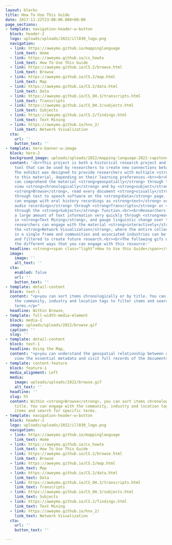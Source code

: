 ```yaml
---
layout: blocks
title: How To Use This Guide
date: 2017-11-22T23:00:00.000+00:00
page_sections:
- template: navigation-header-w-button
  block: header-2
  logo: uploads/uploads/2022/ill030_logo.png
  navigation:
  - link: https://aweymo.github.io/mappinglanguage
    link_text: Home
  - link: https://aweymo.github.io/cs_howto
    link_text: How To Use This Guide
  - link: https://aweymo.github.io/CS.2/browse.html
    link_text: Browse
  - link: https://aweymo.github.io/CS.2/map.html
    link_text: Map
  - link: https://aweymo.github.io/CS.2/data.html
    link_text: Data
  - link: https://aweymo.github.io/CS_OH.3/transcripts.html
    link_text: Transcripts
  - link: https://aweymo.github.io/CS_OH.3/subjects.html
    link_text: Subjects
  - link: https://aweymo.github.io/CS.2/findings.html
    link_text: Text Mining
  - link: https://aweymo.github.io/hnv_2/
    link_text: Network Visualization
  cta:
    url: ''
    button_text: ''
- template: hero-banner-w-image
  block: hero-2
  background_image: uploads/uploads/2022/mapping-language-2022-capstone-project.png
  content: '<br>This project is both a historical research project and a pedagogical
    tool that can be used by researchers to create new connections between these materials.
    The exhibit was designed to provide researchers with multiple <strong>"ways in"</strong>
    to this material, depending on their learning preferences.<br><br>Researchers
    can comprehend the material <strong>geospatially</strong> through the <strong>Map</strong>,
    view <strong>chronologically</strong> and by <strong>subject</strong> tag through
    <strong>Browse</strong>, read every document <strong>visually</strong> or <strong>aurally</strong>
    through text to speech software on the <strong>Data</strong> page. Researchers
    can engage with oral history recordings as <strong>text</strong> or <strong>original
    audio recordings</strong> through <strong>Transcripts</strong> or <strong>visually</strong>,
    through the <strong>Subjects</strong> function.<br><br>Researchers can understand
    a large amount of text information very quickly through <strong>moving images</strong>
    in <strong>Text Mining</strong>, and gauge linguistic change over time. Finally,
    researchers can engage with the material <strong>interactively</strong> through
    the <strong>Network Visualization</strong>, where the entire collection is represented
    in a single frame and communities and associated industries can be highlighted
    and filtered to create future research.<br><br>The following gifs will show you
    the different ways that you can engage with this resource:'
  headline: <strong><span class="light">How to Use this Guide</span></strong>
  image:
    image: ''
    alt_text: ''
  cta:
    enabled: false
    url: ''
    button_text: ''
- template: detail-content
  block: text-1
  content: "<p>you can sort items chronologically or by title. You can engage with
    the community, industry and location tags to filter items and search for specific
    terms.</p>"
  headline: Within Browse,
- template: full-width-media-element
  block: media-1
  image: uploads/uploads/2022/browse.gif
  caption: ''
  slug: ''
- template: detail-content
  block: text-1
  headline: Using the Map,
  content: "<p>you can understand the geospatial relationship between documents, quickly
    view the essential metadata and visit full records of the documents.</p>"
- template: content-feature
  block: feature-1
  media_alignment: Left
  media:
    image: uploads/uploads/2022/browse.gif
    alt_text: ''
  headline: ''
  slug: ht
  content: Within <strong>Browse</strong>, you can sort items chronologically or by
    title. You can engage with the community, industry and location tags to filter
    items and search for specific terms.
- template: navigation-header-w-button
  block: header-2
  logo: uploads/uploads/2022/ill030_logo.png
  navigation:
  - link: https://aweymo.github.io/mappinglanguage
    link_text: Home
  - link: https://aweymo.github.io/cs_howto
    link_text: How To Use This Guide
  - link: https://aweymo.github.io/CS.2/browse.html
    link_text: Browse
  - link: https://aweymo.github.io/CS.2/map.html
    link_text: Map
  - link: https://aweymo.github.io/CS.2/data.html
    link_text: Data
  - link: https://aweymo.github.io/CS_OH.3/transcripts.html
    link_text: Transcripts
  - link: https://aweymo.github.io/CS_OH.3/subjects.html
    link_text: Subjects
  - link: https://aweymo.github.io/CS.2/findings.html
    link_text: Text Mining
  - link: https://aweymo.github.io/hnv_2/
    link_text: Network Visualization
  cta:
    url: ''
    button_text: ''

---
```

